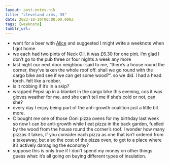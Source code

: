 ```yaml
---
layout: post-notes.njk
title: "cleveland arms, 35"
date: 2022-10-10T00:00:00.000Z
tags: [weeknote]
tumblr_url: 
---
```



*   went for a beer with [Alice](https://www.alicebartlett.co.uk) and suggested I might write a weeknote when I got home
*   we each had two pints of Neck Oil. it was £6.30 for one pint. I’m glad I don’t go to the pub three or four nights a week any more
*   last night our next door neighbour said to me, “there’s a house round the corner, they’ve taken the whole roof off. shall we go round with the cargo bike and see if we can get some wood?”. so we did. I had a head torch. felt like a robber.
*   is it robbing if it’s in a skip?
*   wrapped Pepsi up in a blanket in the cargo bike this evening, cos it was gloves weather for me, and she can’t tell me if she’s cold or not, can she?
*   every day I enjoy being part of the anti-growth coalition just a little bit more.
*   C bought me one of those Ooni pizza ovens for my birthday last week so now I can be anti-growth while I eat pizza in the back garden, fuelled by the wood from the house round the corner’s roof. I wonder how many pizzas it takes, if you consider each pizza as one that isn’t ordered from a takeaway, but also the cost of the pizza oven, to get to a place where it’s actively damaging the economy?
*   suppose this is only true if I don’t spend my money on other things. guess what: it’s all going on buying different types of insulation.
